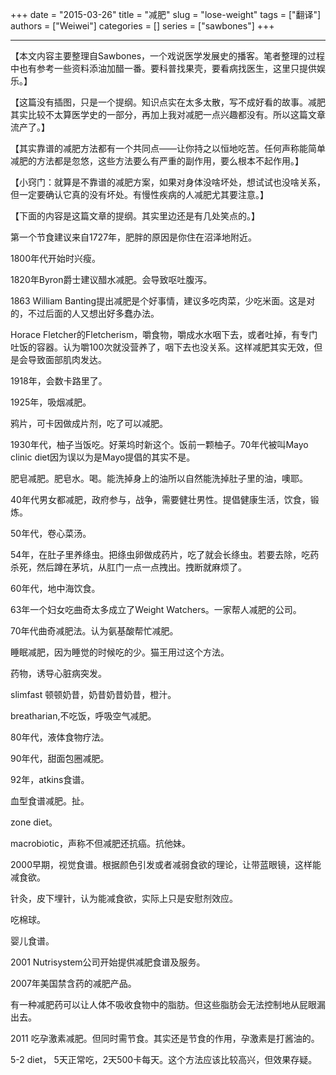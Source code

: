 +++ 
date = "2015-03-26"
title = "减肥"
slug = "lose-weight"
tags = ["翻译"]
authors = ["Weiwei"]
categories = []
series = ["sawbones"]
+++

* * *

【本文内容主要整理自Sawbones，一个戏说医学发展史的播客。笔者整理的过程中也有参考一些资料添油加醋一番。要科普找果壳，要看病找医生，这里只提供娱乐。】  

【这篇没有插图，只是一个提纲。知识点实在太多太散，写不成好看的故事。减肥其实比较不太算医学史的一部分，再加上我对减肥一点兴趣都没有。所以这篇文章流产了。】

【其实靠谱的减肥方法都有一个共同点——让你持之以恒地吃苦。任何声称能简单减肥的方法都是忽悠，这些方法要么有严重的副作用，要么根本不起作用。】

【小窍门：就算是不靠谱的减肥方案，如果对身体没啥坏处，想试试也没啥关系，但一定要确认它真的没有坏处。有慢性疾病的人减肥尤其要注意。】

【下面的内容是这篇文章的提纲。其实里边还是有几处笑点的。】

第一个节食建议来自1727年，肥胖的原因是你住在沼泽地附近。

1800年代开始时兴瘦。

1820年Byron爵士建议醋水减肥。会导致呕吐腹泻。

1863 William Banting提出减肥是个好事情，建议多吃肉菜，少吃米面。这是对的，不过后面的人又想出好多蠢办法。

Horace Fletcher的Fletcherism，嚼食物，嚼成水水咽下去，或者吐掉，有专门吐饭的容器。认为嚼100次就没营养了，咽下去也没关系。这样减肥其实无效，但是会导致面部肌肉发达。

1918年，会数卡路里了。

1925年，吸烟减肥。

鸦片，可卡因做成片剂，吃了可以减肥。

1930年代，柚子当饭吃。好莱坞时新这个。饭前一颗柚子。70年代被叫Mayo clinic diet因为误以为是Mayo提倡的其实不是。

肥皂减肥。肥皂水。喝。能洗掉身上的油所以自然能洗掉肚子里的油，噢耶。

40年代男女都减肥，政府参与，战争，需要健壮男性。提倡健康生活，饮食，锻炼。

50年代，卷心菜汤。

54年，在肚子里养绦虫。把绦虫卵做成药片，吃了就会长绦虫。若要去除，吃药杀死，然后蹲在茅坑，从肛门一点一点拽出。拽断就麻烦了。

60年代，地中海饮食。

63年一个妇女吃曲奇太多成立了Weight Watchers。一家帮人减肥的公司。

70年代曲奇减肥法。认为氨基酸帮忙减肥。

睡眠减肥，因为睡觉的时候吃的少。猫王用过这个方法。

药物，诱导心脏病突发。

slimfast 顿顿奶昔，奶昔奶昔奶昔，橙汁。

breatharian,不吃饭，呼吸空气减肥。  

80年代，液体食物疗法。

90年代，甜面包圈减肥。

92年，atkins食谱。

血型食谱减肥。扯。

zone diet。

macrobiotic，声称不但减肥还抗癌。抗他妹。

2000早期，视觉食谱。根据颜色引发或者减弱食欲的理论，让带蓝眼镜，这样能减食欲。

针灸，皮下埋针，认为能减食欲，实际上只是安慰剂效应。

吃棉球。

婴儿食谱。

2001 Nutrisystem公司开始提供减肥食谱及服务。

2007年美国禁含药的减肥产品。

有一种减肥药可以让人体不吸收食物中的脂肪。但这些脂肪会无法控制地从屁眼漏出去。

2011 吃孕激素减肥。但同时需节食。其实还是节食的作用，孕激素是打酱油的。

5-2 diet， 5天正常吃，2天500卡每天。这个方法应该比较高兴，但效果存疑。